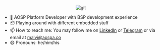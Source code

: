 <p align="center"> <img src="gagan.png" alt="git"/></p>

- 📱 AOSP Platform Developer with BSP development experience<br>
- 📦 Playing around with different embedded stuff<br>
- 📫 How to reach me: You may follow me on <a href="https://linkedin.com/in/gaganmalvi">LinkedIn</a> or <a href="https://t.me/gaganmalvi">Telegram</a> or via email at <a href="mailto:malvi@aospa.co">malvi@aospa.co</a><br>
- 😄 Pronouns: he/him/his<br>
